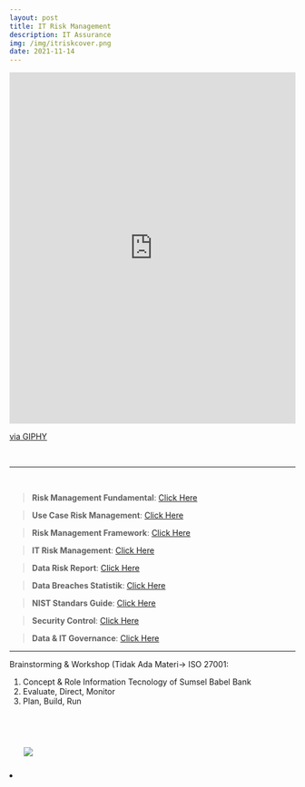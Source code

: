 ```yaml
---
layout: post
title: IT Risk Management
description: IT Assurance
img: /img/itriskcover.png
date: 2021-11-14
---
```



<div style="width:100%;height:0;padding-bottom:123%;position:relative;"><iframe src="https://giphy.com/embed/26BRsu22GkM7hKu3e" width="100%" height="100%" style="position:absolute" frameBorder="0" class="giphy-embed" allowFullScreen></iframe></div><p><a href="https://giphy.com/gifs/art-illustration-liannedias-26BRsu22GkM7hKu3e">via GIPHY</a></p>
<Br>

 __________
  
<Br> 

> **Risk Management Fundamental**: <a href="https://github.com/itsmecevi/riskmanagementfundamental/blob/main/1-Risk%20Management%20Fundamental.pdf">Click Here</a>
 
> **Use Case Risk Management**: <a href="https://github.com/itsmecevi/2-usecaseriskma/blob/main/2-Use%20Case%20Risk%20Management.pdf">Click Here</a>
 
> **Risk Management Framework**: <a href="https://github.com/itsmecevi/3-riskmaframework/blob/main/3-Risk%20Management%20Framework.pdf">Click Here</a>
 
> **IT Risk Management**: <a href="https://github.com/itsmecevi/4-itriskma/blob/main/4-IT%20Risk%20Management.pdf">Click Here</a>
 
> **Data Risk Report**: <a href="https://github.com/itsmecevi/5-datariskreport/blob/main/5-Data%20Risk%20Report.pdf">Click Here</a>
 
> **Data Breaches Statistik**: <a href="https://github.com/itsmecevi/6-databreaches/blob/main/6-Data%20Breaches%20Statistics.pdf">Click Here</a>

> **NIST Standars Guide**: <a href="https://github.com/itsmecevi/7-niststandardguide/blob/main/7-NIST%20Standard.pdf">Click Here</a>

> **Security Control**: <a href="https://github.com/itsmecevi/8-securitycontrol/blob/main/8-Security%20Control.pdf">Click Here</a>

> **Data & IT Governance**: <a href="https://github.com/itsmecevi/9-itdatagovernance/blob/main/9-IT%20Governance%20vs%20Data%20Governance.pdf">Click Here</a>




 
__________
 
Brainstorming & Workshop (Tidak Ada Materi-> ISO 27001:
 
 1. Concept & Role Information Tecnology of  Sumsel Babel Bank 
 2. Evaluate, Direct, Monitor
 3. Plan, Build, Run

<Br> 
  

<Br>
  
<img class="col one right" src="/img/logo-widya-analytics.png" style="padding:25px">

<Br>


<li>
<a id="icon" href="https://github.com/itsmecevi" target="_blank"><i class="fa fa-github fa-fw fa-2x"></i></a>
</li>

